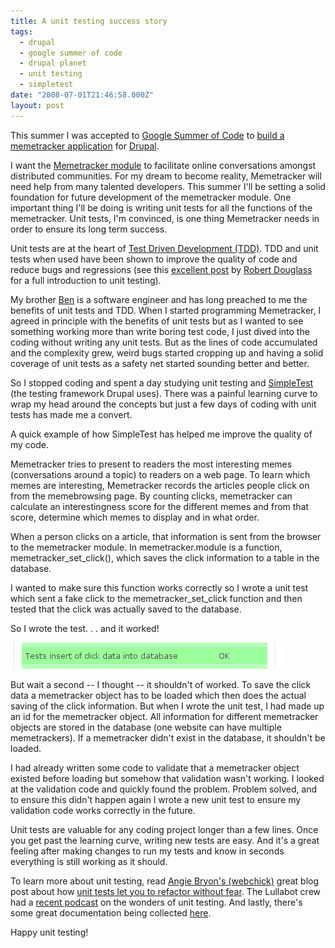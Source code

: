 ```yaml
---
title: A unit testing success story
tags:
  - drupal
  - google summer of code
  - drupal planet
  - unit testing
  - simpletest
date: "2008-07-01T21:46:58.000Z"
layout: post
---
```


This summer I was accepted to [Google Summer of Code][0] to [build a memetracker application][1] for [Drupal][2].  

  

I want the [Memetracker module][3] to facilitate online conversations amongst distributed communities. For my dream to become reality, Memetracker will need help from many talented developers. This summer I'll be setting a solid foundation for future development of the memetracker module. One important thing I'll be doing is writing unit tests for all the functions of the memetracker. Unit tests, I'm convinced, is one thing Memetracker needs in order to ensure its long term success.  

  

Unit tests are at the heart of [Test Driven Development (TDD)][4]. TDD and unit tests when used have been shown to improve the quality of code and reduce bugs and regressions (see this [excellent post][5] by [Robert Douglass][6] for a full introduction to unit testing).  

  

My brother [Ben][7] is a software engineer and has long preached to me the benefits of unit tests and TDD. When I started programming Memetracker, I agreed in principle with the benefits of unit tests but as I wanted to see something working more than write boring test code, I just dived into the coding without writing any unit tests. But as the lines of code accumulated and the complexity grew, weird bugs started cropping up and having a solid coverage of unit tests as a safety net started sounding better and better.  

  

So I stopped coding and spent a day studying unit testing and [SimpleTest][8] (the testing framework Drupal uses). There was a painful learning curve to wrap my head around the concepts but just a few days of coding with unit tests has made me a convert.  

  

A quick example of how SimpleTest has helped me improve the quality of my code.  

  

Memetracker tries to present to readers the most interesting memes (conversations around a topic) to readers on a web page. To learn which memes are interesting, Memetracker records the articles people click on from the memebrowsing page. By counting clicks, memetracker can calculate an interestingness score for the different memes and from that score, determine which memes to display and in what order.   

  

When a person clicks on a article, that information is sent from the browser to the memetracker module. In memetracker.module is a function, memetracker\_set\_click(), which saves the click information to a table in the database.  

  

I wanted to make sure this function works correctly so I wrote a unit test which sent a fake click to the memetracker\_set\_click function and then tested that the click was actually saved to the database.  

  

So I wrote the test. . . and it worked!  

[![click_test](./2625633427_4fa80978a2_o.png)][9]  

  

But wait a second -- I thought -- it shouldn't of worked. To save the click data a memetracker object has to be loaded which then does the actual saving of the click information. But when I wrote the unit test, I had made up an id for the memetracker object. All information for different memetracker objects are stored in the database (one website can have multiple memetrackers). If a memetracker didn't exist in the database, it shouldn't be loaded.  

  

I had already written some code to validate that a memetracker object existed before loading but somehow that validation wasn't working. I looked at the validation code and quickly found the problem. Problem solved, and to ensure this didn't happen again I wrote a new unit test to ensure my validation code works correctly in the future.  

  

Unit tests are valuable for any coding project longer than a few lines. Once you get past the learning curve, writing new tests are easy. And it's a great feeling after making changes to run my tests and know in seconds everything is still working as it should.  

  

To learn more about unit testing, read [Angie Bryon's (webchick)][10] great blog post about how [unit tests let you to refactor without fear][11]. The Lullabot crew had a [recent podcast][12] on the wonders of unit testing. And lastly, there's some great documentation being collected [here][13].  

  

Happy unit testing!

[0]: http://en.wikipedia.org/wiki/Google_Summer_of_Code
[1]: /blog/2008/04/21/ive-been-accepted-to-google-summer-of-code
[2]: http://drupal.org
[3]: http://drupal.org/project/memetracker
[4]: http://en.wikipedia.org/wiki/Test-driven_development
[5]: http://www.lullabot.com/articles/introduction-unit-testing
[6]: http://robshouse.net/
[7]: http://www.linkedin.com/in/benjaminmathews
[8]: http://drupal.org/project/simpletest
[9]: http://www.flickr.com/photos/82268668@N00/2625633427/ "click_test by kylenumber5, on Flickr"
[10]: http://www.lullabot.com/about/angiebyron
[11]: http://www.lullabot.com/articles/drupal-module-developer-guide-simpletest
[12]: http://www.lullabot.com/audiocast/podcast-59-simpletest
[13]: http://groups.drupal.org/node/11020